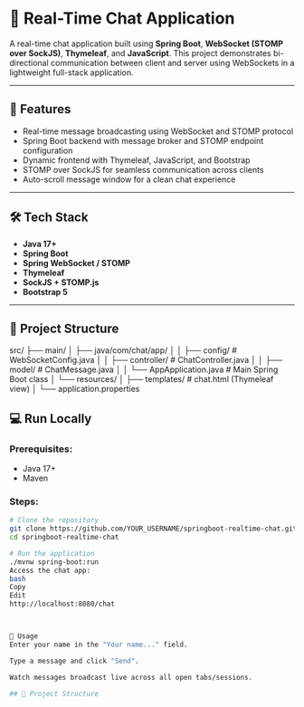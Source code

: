 # 💬 Real-Time Chat Application

A real-time chat application built using **Spring Boot**, **WebSocket (STOMP over SockJS)**, **Thymeleaf**, and **JavaScript**. This project demonstrates bi-directional communication between client and server using WebSockets in a lightweight full-stack application.

---

## 🚀 Features

- Real-time message broadcasting using WebSocket and STOMP protocol
- Spring Boot backend with message broker and STOMP endpoint configuration
- Dynamic frontend with Thymeleaf, JavaScript, and Bootstrap
- STOMP over SockJS for seamless communication across clients
- Auto-scroll message window for a clean chat experience

---

## 🛠️ Tech Stack

- **Java 17+**
- **Spring Boot**
- **Spring WebSocket / STOMP**
- **Thymeleaf**
- **SockJS + STOMP.js**
- **Bootstrap 5**

---


## 📁 Project Structure

src/
├── main/
│ ├── java/com/chat/app/
│ │ ├── config/ # WebSocketConfig.java
│ │ ├── controller/ # ChatController.java
│ │ ├── model/ # ChatMessage.java
│ │ └── AppApplication.java # Main Spring Boot class
│ └── resources/
│ ├── templates/ # chat.html (Thymeleaf view)
│ └── application.properties



## 💻 Run Locally

### Prerequisites:
- Java 17+
- Maven

### Steps:

```bash
# Clone the repository
git clone https://github.com/YOUR_USERNAME/springboot-realtime-chat.git
cd springboot-realtime-chat

# Run the application
./mvnw spring-boot:run
Access the chat app:
bash
Copy
Edit
http://localhost:8080/chat



📌 Usage
Enter your name in the "Your name..." field.

Type a message and click "Send".

Watch messages broadcast live across all open tabs/sessions.

## 📁 Project Structure

